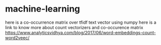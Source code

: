 # machine-learning
here is a co-occurrence matrix over tfidf text vector using numpy
here is a link to know more about count vectorizers and co-occurence matrix
https://www.analyticsvidhya.com/blog/2017/06/word-embeddings-count-word2veec/
